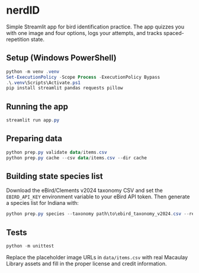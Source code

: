 # nerdID

Simple Streamlit app for bird identification practice. The app quizzes you with one image and four options, logs your attempts, and tracks spaced-repetition state.

## Setup (Windows PowerShell)

```powershell
python -m venv .venv
Set-ExecutionPolicy -Scope Process -ExecutionPolicy Bypass
.\.venv\Scripts\Activate.ps1
pip install streamlit pandas requests pillow
```

## Running the app

```powershell
streamlit run app.py
```

## Preparing data

```powershell
python prep.py validate data/items.csv
python prep.py cache --csv data/items.csv --dir cache
```

## Building state species list

Download the eBird/Clements v2024 taxonomy CSV and set the `EBIRD_API_KEY`
environment variable to your eBird API token. Then generate a species list for
Indiana with:

```powershell
python prep.py species --taxonomy path\to\ebird_taxonomy_v2024.csv --region US-IN --out data/indiana_species.csv
```

## Tests

```powershell
python -m unittest
```

Replace the placeholder image URLs in `data/items.csv` with real Macaulay Library assets and fill in the proper license and credit information.
